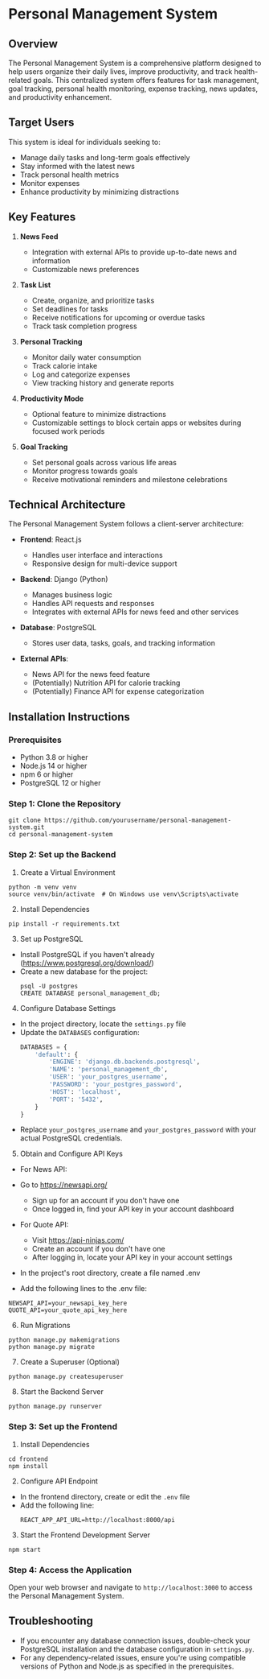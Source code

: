 # Personal Management System

## Overview

The Personal Management System is a comprehensive platform designed to help users organize their daily lives, improve productivity, and track health-related goals. This centralized system offers features for task management, goal tracking, personal health monitoring, expense tracking, news updates, and productivity enhancement.

## Target Users

This system is ideal for individuals seeking to:
- Manage daily tasks and long-term goals effectively
- Stay informed with the latest news
- Track personal health metrics
- Monitor expenses
- Enhance productivity by minimizing distractions

## Key Features

1. **News Feed**
   - Integration with external APIs to provide up-to-date news and information
   - Customizable news preferences

2. **Task List**
   - Create, organize, and prioritize tasks
   - Set deadlines for tasks
   - Receive notifications for upcoming or overdue tasks
   - Track task completion progress

3. **Personal Tracking**
   - Monitor daily water consumption
   - Track calorie intake
   - Log and categorize expenses
   - View tracking history and generate reports

4. **Productivity Mode**
   - Optional feature to minimize distractions
   - Customizable settings to block certain apps or websites during focused work periods

5. **Goal Tracking**
   - Set personal goals across various life areas
   - Monitor progress towards goals
   - Receive motivational reminders and milestone celebrations

## Technical Architecture

The Personal Management System follows a client-server architecture:

- **Frontend**: React.js
  - Handles user interface and interactions
  - Responsive design for multi-device support

- **Backend**: Django (Python)
  - Manages business logic
  - Handles API requests and responses
  - Integrates with external APIs for news feed and other services

- **Database**: PostgreSQL
  - Stores user data, tasks, goals, and tracking information

- **External APIs**:
  - News API for the news feed feature
  - (Potentially) Nutrition API for calorie tracking
  - (Potentially) Finance API for expense categorization

## Installation Instructions

### Prerequisites
- Python 3.8 or higher
- Node.js 14 or higher
- npm 6 or higher
- PostgreSQL 12 or higher

### Step 1: Clone the Repository
```
git clone https://github.com/yourusername/personal-management-system.git
cd personal-management-system
```
### Step 2: Set up the Backend

1. Create a Virtual Environment
```
python -m venv venv
source venv/bin/activate  # On Windows use venv\Scripts\activate
```

2. Install Dependencies
```
pip install -r requirements.txt
```

3. Set up PostgreSQL
- Install PostgreSQL if you haven't already (https://www.postgresql.org/download/)
- Create a new database for the project:
  ```
  psql -U postgres
  CREATE DATABASE personal_management_db;
  ```

4. Configure Database Settings
- In the project directory, locate the `settings.py` file
- Update the `DATABASES` configuration:
  ```python
  DATABASES = {
      'default': {
          'ENGINE': 'django.db.backends.postgresql',
          'NAME': 'personal_management_db',
          'USER': 'your_postgres_username',
          'PASSWORD': 'your_postgres_password',
          'HOST': 'localhost',
          'PORT': '5432',
      }
  }
  ```
- Replace `your_postgres_username` and `your_postgres_password` with your actual PostgreSQL credentials.

5. Obtain and Configure API Keys

- For News API:

- Go to https://newsapi.org/
   - Sign up for an account if you don't have one
   - Once logged in, find your API key in your account dashboard

- For Quote API:

   - Visit https://api-ninjas.com/
   - Create an account if you don't have one
   - After logging in, locate your API key in your account settings


- In the project's root directory, create a file named .env 
- Add the following lines to the .env file:
```
NEWSAPI_API=your_newsapi_key_here
QUOTE_API=your_quote_api_key_here
```

6. Run Migrations
```
python manage.py makemigrations
python manage.py migrate
```
7. Create a Superuser (Optional)
```
python manage.py createsuperuser
```
8. Start the Backend Server
```
python manage.py runserver
```
### Step 3: Set up the Frontend

1. Install Dependencies
```
cd frontend
npm install
```

2. Configure API Endpoint
- In the frontend directory, create or edit the `.env` file
- Add the following line:
  ```
  REACT_APP_API_URL=http://localhost:8000/api
  ```

3. Start the Frontend Development Server
```
npm start
```

### Step 4: Access the Application
Open your web browser and navigate to `http://localhost:3000` to access the Personal Management System.

## Troubleshooting
- If you encounter any database connection issues, double-check your PostgreSQL installation and the database configuration in `settings.py`.
- For any dependency-related issues, ensure you're using compatible versions of Python and Node.js as specified in the prerequisites.
